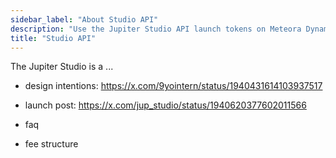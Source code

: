 ```yaml
---
sidebar_label: "About Studio API"
description: "Use the Jupiter Studio API launch tokens on Meteora Dynamic Bonding Curve."
title: "Studio API"
---
```


<head>
    <title>Studio API</title>
    <meta name="twitter:card" content="summary" />
</head>

The Jupiter Studio is a ...


- design intentions: https://x.com/9yointern/status/1940431614103937517
- launch post: https://x.com/jup_studio/status/1940620377602011566

- faq
- fee structure
